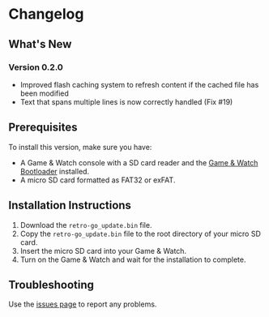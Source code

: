 # Changelog

## What's New

### Version 0.2.0
- Improved flash caching system to refresh content if the cached file has been modified
- Text that spans multiple lines is now correctly handled (Fix #19)

## Prerequisites
To install this version, make sure you have:
- A Game & Watch console with a SD card reader and the [Game & Watch Bootloader](https://github.com/sylverb/game-and-watch-bootloader) installed.
- A micro SD card formatted as FAT32 or exFAT.

## Installation Instructions
1. Download the `retro-go_update.bin` file.
2. Copy the `retro-go_update.bin` file to the root directory of your micro SD card.
3. Insert the micro SD card into your Game & Watch.
4. Turn on the Game & Watch and wait for the installation to complete.

## Troubleshooting
Use the [issues page](https://github.com/sylverb/game-and-watch-retro-go-sd/issues) to report any problems.
